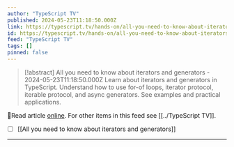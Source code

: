 ```yaml
---
author: "TypeScript TV"
published: 2024-05-23T11:18:50.000Z
link: https://typescript.tv/hands-on/all-you-need-to-know-about-iterators-and-generators/
id: https://typescript.tv/hands-on/all-you-need-to-know-about-iterators-and-generators/
feed: "TypeScript TV"
tags: []
pinned: false
---
```

> [!abstract] All you need to know about iterators and generators - 2024-05-23T11:18:50.000Z
> Learn about iterators and generators in TypeScript. Understand how to use for-of loops, iterator protocol, iterable protocol, and async generators. See examples and practical applications.

🔗Read article [online](https://typescript.tv/hands-on/all-you-need-to-know-about-iterators-and-generators/). For other items in this feed see [[../TypeScript TV]].

- [ ] [[All you need to know about iterators and generators]]
- - -


